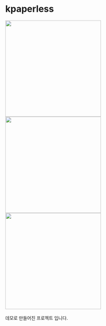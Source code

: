 # kpaperless
<img src="https://github.com/user-attachments/assets/5bf893d6-ad38-4f96-9018-30431e14afbb" width="300px">
<img src="https://github.com/user-attachments/assets/01193de4-e85d-481d-8873-34318bef3a41" width="300px">
<img src="https://github.com/user-attachments/assets/2312f821-5834-4d5d-a280-83eb434ade13" width="300px">
<br />
<br />
데모로 만들어진 프로젝트 입니다.
